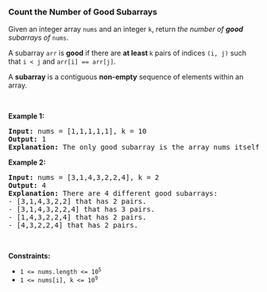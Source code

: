 
<h3>Count the Number of Good Subarrays</h3>
<div><p>Given an integer array <code>nums</code> and an integer <code>k</code>, return <em>the number of <strong>good</strong> subarrays of</em> <code>nums</code>.</p>
<p>A subarray <code>arr</code> is <strong>good</strong> if there are <strong>at least </strong><code>k</code> pairs of indices <code>(i, j)</code> such that <code>i &lt; j</code> and <code>arr[i] == arr[j]</code>.</p>
<p>A <strong>subarray</strong> is a contiguous <strong>non-empty</strong> sequence of elements within an array.</p>
<p> </p>
<p><strong>Example 1:</strong></p>
<pre><strong>Input:</strong> nums = [1,1,1,1,1], k = 10
<strong>Output:</strong> 1
<strong>Explanation:</strong> The only good subarray is the array nums itself.
</pre>
<p><strong>Example 2:</strong></p>
<pre><strong>Input:</strong> nums = [3,1,4,3,2,2,4], k = 2
<strong>Output:</strong> 4
<strong>Explanation:</strong> There are 4 different good subarrays:
- [3,1,4,3,2,2] that has 2 pairs.
- [3,1,4,3,2,2,4] that has 3 pairs.
- [1,4,3,2,2,4] that has 2 pairs.
- [4,3,2,2,4] that has 2 pairs.
</pre>
<p> </p>
<p><strong>Constraints:</strong></p>
<ul>
<li><code>1 &lt;= nums.length &lt;= 10<sup>5</sup></code></li>
<li><code>1 &lt;= nums[i], k &lt;= 10<sup>9</sup></code></li>
</ul>
</div>
